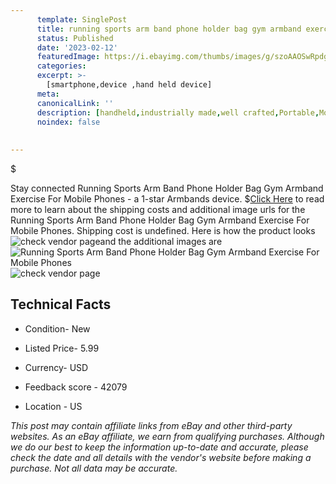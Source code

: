 ```yaml
---
      template: SinglePost
      title: running sports arm band phone holder bag gym armband exercise for mobile phones
      status: Published
      date: '2023-02-12'
      featuredImage: https://i.ebayimg.com/thumbs/images/g/szoAAOSwRpdgyu36/s-l225.jpg
      categories: 
      excerpt: >-
        [smartphone,device ,hand held device]
      meta:
      canonicalLink: ''
      description: [handheld,industrially made,well crafted,Portable,Mobile,Compact,Convenient,Lightweight,Maneuverable,Man-portable,Miniature,Carriable,Hand-held,Light,Holdable,Transportable,Mobile device,Pocket-sized,On-the-go,Wireless,Cordless,Compact size,Convenient size, smartphone,device ,hand held device]
      noindex: false
      
        
---
```

$

Stay connected Running Sports Arm Band Phone Holder Bag Gym Armband Exercise For Mobile Phones - a 1-star Armbands device.
$[Click Here](https://www.ebay.com/itm/194862778854?hash=item2d5eba09e6%3Ag%3AszoAAOSwRpdgyu36&mkevt=1&mkcid=1&mkrid=711-53200-19255-0&campid=%253CePNCampaignId%253E&customid=%253CreferenceId%253E&toolid=10049) to read more to learn about the shipping costs and additional image urls for the Running Sports Arm Band Phone Holder Bag Gym Armband Exercise For Mobile Phones. Shipping cost is undefined. Here is how the product looks ![check vendor page](https://i.ebayimg.com/thumbs/images/g/szoAAOSwRpdgyu36/s-l225.jpg)and the additional images are![Running Sports Arm Band Phone Holder Bag Gym Armband Exercise For Mobile Phones](https://i.ebayimg.com/images/g/szoAAOSwRpdgyu36/s-l1600.jpg)![check vendor page](https://origin-galleryplus.ebayimg.com/ws/web/194862778854_2_0_1/225x225.jpg,https://origin-galleryplus.ebayimg.com/ws/web/194862778854_3_0_1/225x225.jpg,https://origin-galleryplus.ebayimg.com/ws/web/194862778854_4_0_1/225x225.jpg,https://origin-galleryplus.ebayimg.com/ws/web/194862778854_5_0_1/225x225.jpg,https://origin-galleryplus.ebayimg.com/ws/web/194862778854_6_0_1/225x225.jpg,https://origin-galleryplus.ebayimg.com/ws/web/194862778854_7_0_1/225x225.jpg,https://origin-galleryplus.ebayimg.com/ws/web/194862778854_8_0_1/225x225.jpg)



 ## Technical Facts 



     
      

 - Condition- New 


      

 - Listed Price- 5.99 


      

 - Currency- USD 


      

 - Feedback score - 42079 


      

 - Location - US 


      
      

 *_This post may contain affiliate links from eBay and other third-party websites. As an eBay affiliate, we earn from qualifying purchases. Although we do our best to keep the information up-to-date and accurate, please check the date and all details with the vendor's website before making a purchase. Not all data may be accurate._*







